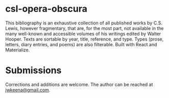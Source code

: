 # csl-opera-obscura
This bibliography is an exhaustive collection of all published works by C.S. Lewis, however fragmentary, that are, for the most part, not available in the many well-known and accessible volumes of his writings edited by Walter Hooper. Texts are sortable by year, title, reference, and type. Types (prose, letters, diary entries, and poems) are also filterable. Built with React and Materialize.
                            
# Submissions
Corrections and additions are welcome. The author can be reached at jwkeena@gmail.com.
